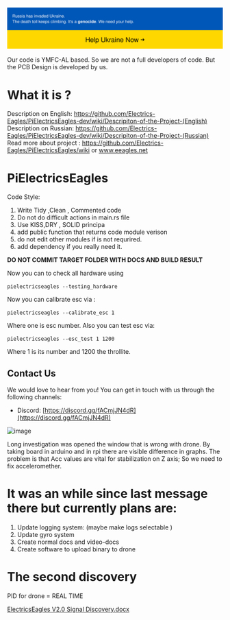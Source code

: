 [![SWUbanner](https://raw.githubusercontent.com/vshymanskyy/StandWithUkraine/main/banner2-direct.svg)](https://vshymanskyy.github.io/StandWithUkraine)

Our code is YMFC-AL based. So we are not a full developers of code. But the PCB Design is developed by us.

# What it is ?
Description on English: https://github.com/Electrics-Eagles/PiElectricsEagles-dev/wiki/Descripiton-of-the-Project-(English)  
Description on Russian: https://github.com/Electrics-Eagles/PiElectricsEagles-dev/wiki/Descripiton-of-the-Project-(Russian)  
Read more about project : https://github.com/Electrics-Eagles/PiElectricsEagles/wiki or www.eeagles.net  






# PiElectricsEagles

Code Style:

1) Write Tidy ,Clean , Commented code
2) Do not do difficult actions in main.rs file
3) Use KISS,DRY , SOLID principa
4) add public function that returns code module verison
5) do not edit other modules if is not requrired.
6) add dependency if you really need it.


**DO NOT COMMIT TARGET FOLDER WITH DOCS AND BUILD RESULT**





Now you can to check all hardware using 
```
pielectricseagles --testing_hardware 
```
Now you can calibrate esc via : 
```
pielectricseagles --calibrate_esc 1 
```
Where one is esc number.
Also you can test esc via:
```
pielectricseagles --esc_test 1 1200
```
Where 1 is its number and 1200 the throllite.



## Contact Us

We would love to hear from you! You can get in touch with us through the following channels:


- Discord: [https://discord.gg/fACmjJN4dR](https://discord.gg/fACmjJN4dR)






![image](https://user-images.githubusercontent.com/20460747/189099203-3d3414b5-c4b4-4147-88d8-fa95045313e2.png)

Long investigation was opened the window that is wrong with drone. By taking board in arduino and in rpi there are visible difference in graphs. The problem is that Acc values are vital for stabilization on Z axis; So we need to fix acceleromether.


# It was an while since last message there but currently plans are: 
1. Update logging system: (maybe make logs selectable )
2. Update gyro system
3. Create normal docs and video-docs 
4. Create software to upload binary to drone
# The second discovery

PID for drone = REAL TIME

[ElectricsEagles V2.0 Signal Discovery.docx](https://github.com/Electrics-Eagles/PiElectricsEagles-dev/files/10530505/ElectricsEagles.V2.0.Signal.Discovery.docx)


